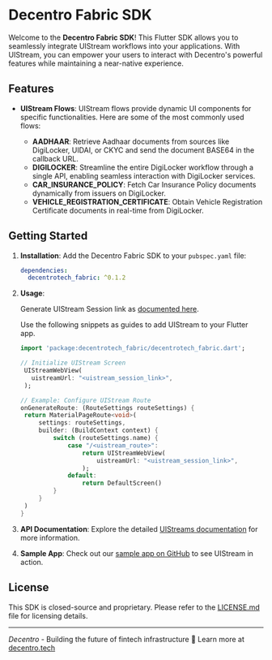 # Decentro Fabric SDK

Welcome to the **Decentro Fabric SDK**! This Flutter SDK allows you to seamlessly integrate UIStream workflows into your applications. With UIStream, you can empower your users to interact with Decentro's powerful features while maintaining a near-native experience.

## Features

- **UIStream Flows**: UIStream flows provide dynamic UI components for specific functionalities. Here are some of the most commonly used flows:

  - **AADHAAR**: Retrieve Aadhaar documents from sources like DigiLocker, UIDAI, or CKYC and send the document BASE64 in the callback URL.
  - **DIGILOCKER**: Streamline the entire DigiLocker workflow through a single API, enabling seamless interaction with DigiLocker services.
  - **CAR_INSURANCE_POLICY**: Fetch Car Insurance Policy documents dynamically from issuers on DigiLocker.
  - **VEHICLE_REGISTRATION_CERTIFICATE**: Obtain Vehicle Registration Certificate documents in real-time from DigiLocker.

## Getting Started

1. **Installation**: Add the Decentro Fabric SDK to your `pubspec.yaml` file:

   ```yaml
   dependencies:
     decentrotech_fabric: ^0.1.2
   ```

2. **Usage**:

   Generate UIStream Session link as [documented here](https://docs.decentro.tech/docs/kyc-and-onboarding-workflows-uistreams).

   Use the following snippets as guides to add UIStream to your Flutter app.

   ```dart
   import 'package:decentrotech_fabric/decentrotech_fabric.dart';

   // Initialize UIStream Screen
    UIStreamWebView(
      uistreamUrl: "<uistream_session_link>",
    );
   ```

   ```dart
   // Example: Configure UIStream Route
   onGenerateRoute: (RouteSettings routeSettings) {
    return MaterialPageRoute<void>(
        settings: routeSettings,
        builder: (BuildContext context) {
            switch (routeSettings.name) {
                case "/<uistream_route>":
                    return UIStreamWebView(
                        uistreamUrl: "<uistream_session_link>",
                    );
                default:
                    return DefaultScreen()
            }
        }
    )
   }
   ```

3. **API Documentation**: Explore the detailed [UIStreams documentation](https://docs.decentro.tech/docs/kyc-and-onboarding-workflows-uistreams) for more information.

4. **Sample App**: Check out our [sample app on GitHub](https://github.com/decentro-in/decentro-fabric-flutter-sdk-sample) to see UIStream in action.

## License

This SDK is closed-source and proprietary. Please refer to the [LICENSE.md](LICENSE.md) file for licensing details.

---

_Decentro_ - Building the future of fintech infrastructure 🚀
Learn more at [decentro.tech](https://decentro.tech/)
